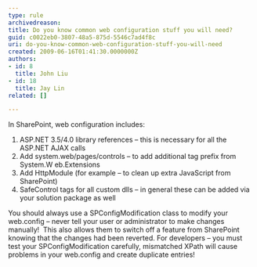 ```yaml
---
type: rule
archivedreason: 
title: Do you know common web configuration stuff you will need?
guid: c0022eb0-3807-48a5-875d-5546c7ad4f8c
uri: do-you-know-common-web-configuration-stuff-you-will-need
created: 2009-06-16T01:41:30.0000000Z
authors:
- id: 8
  title: John Liu
- id: 18
  title: Jay Lin
related: []

---
```


In SharePoint, web configuration includes:
1. ASP.NET 3.5/4.0 library references – this is necessary for all the ASP.NET AJAX calls
2. Add system.web/pages/controls – to add additional tag prefix from System.W eb.Extensions
3. Add HttpModule (for example – to clean up extra JavaScript from SharePoint)
4. SafeControl tags for all custom dlls – in general these can be added via your solution package as well


<!--endintro-->

You should always use a SPConfigModification class to modify your web.config – never tell your user or administrator to make changes manually!  This also allows them to switch off a feature from SharePoint knowing that the changes had been reverted.
For developers – you must test your SPConfigModification carefully, mismatched XPath will cause problems in your web.config and create duplicate entries!

